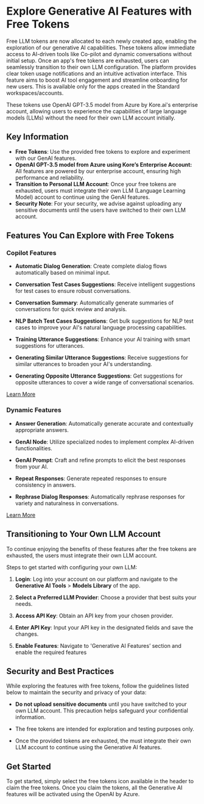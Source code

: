 
# Explore Generative AI Features with Free Tokens

Free LLM tokens are now allocated to each newly created app, enabling the exploration of our generative AI capabilities. These tokens allow immediate access to AI-driven tools like Co-pilot and dynamic conversations without initial setup. Once an app's free tokens are exhausted, users can seamlessly transition to their own LLM configuration. The platform provides clear token usage notifications and an intuitive activation interface. This feature aims to boost AI tool engagement and streamline onboarding for new users. This is available only for the apps created in the Standard workspaces/accounts.

These tokens use OpenAI GPT-3.5 model from Azure by Kore.ai's enterprise account, allowing users to experience the capabilities of large language models (LLMs) without the need for their own LLM account initially.


## Key Information

* **Free Tokens**: Use the provided free tokens to explore and experiment with our GenAI features.
* **OpenAI GPT-3.5 model from Azure using Kore’s Enterprise Account:** All features are powered by our enterprise account, ensuring high performance and reliability.
* **Transition to Personal LLM Account**: Once your free tokens are exhausted, users must integrate their own LLM (Language Learning Model) account to continue using the GenAI features.
* **Security Note**: For your security, we advise against uploading any sensitive documents until the users have switched to their own LLM account.


## Features You Can Explore with Free Tokens

### Copilot Features

* **Automatic Dialog Generation**: Create complete dialog flows automatically based on minimal input.

* **Conversation Test Cases Suggestions**: Receive intelligent suggestions for test cases to ensure robust conversations.

* **Conversation Summary**: Automatically generate summaries of conversations for quick review and analysis.

* **NLP Batch Test Cases Suggestions**: Get bulk suggestions for NLP test cases to improve your AI's natural language processing capabilities.

* **Training Utterance Suggestions**: Enhance your AI training with smart suggestions for utterances.

* **Generating Similar Utterance Suggestions**: Receive suggestions for similar utterances to broaden your AI's understanding.

* **Generating Opposite Utterance Suggestions**: Get suggestions for opposite utterances to cover a wide range of conversational scenarios.

[Learn More](../co-pilot-features/)


### Dynamic Features

* **Answer Generation**: Automatically generate accurate and contextually appropriate answers.

* **GenAI Node**: Utilize specialized nodes to implement complex AI-driven functionalities.

* **GenAI Prompt**: Craft and refine prompts to elicit the best responses from your AI.

* **Repeat Responses**: Generate repeated responses to ensure consistency in answers.

* **Rephrase Dialog Responses**: Automatically rephrase responses for variety and naturalness in conversations.

[Learn More](../dynamic-conversations-features/)


## Transitioning to Your Own LLM Account

To continue enjoying the benefits of these features after the free tokens are exhausted, the users must integrate their own LLM account.

Steps to get started with configuring your own LLM:

1. **Login**: Log into your account on our platform and navigate to the **Generative AI Tools** > **Models Library** of the app.

2. **Select a Preferred LLM Provider**: Choose a provider that best suits your needs.

3. **Access API Key**: Obtain an API key from your chosen provider.

4. **Enter API Key**: Input your API key in the designated fields and save the changes. 

5. **Enable Features**: Navigate to 'Generative AI Features’ section and enable the required features


## Security and Best Practices

While exploring the features with free tokens, follow the guidelines listed below to maintain the security and privacy of your data:

* **Do not upload sensitive documents** until you have switched to your own LLM account. This precaution helps safeguard your confidential information.

* The free tokens are intended for exploration and testing purposes only. 

* Once the provided tokens are exhausted, the must integrate their own LLM account to continue using the Generative AI features.

## Get Started

To get started, simply select the free tokens icon available in the header to claim the free tokens. Once you claim the tokens, all the Generative AI features will be activated using the OpenAI by Azure.

